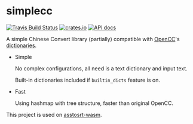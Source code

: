 # simplecc
[![Travis Build Status](https://travis-ci.org/sorz/simplecc-rs.svg?branch=master)](https://travis-ci.org/sorz/simplecc-rs)
[![crates.io](https://img.shields.io/crates/v/simplecc.svg)](https://crates.io/crates/simplecc)
[![API docs](https://docs.rs/simplecc/badge.svg)](https://docs.rs/simplecc)

A simple Chinese Convert library (partially) compatible with
[OpenCC](https://github.com/BYVoid/OpenCC/)'s 
[dictionaries](https://github.com/BYVoid/OpenCC/tree/master/data/dictionary).

* Simple
  
  No complex configurations, all need is a text dictionary and input text.

  Built-in dictionaries included if `builtin_dicts` feature is on.

* Fast

  Using hashmap with tree structure, faster than original OpenCC.

This project is used on
[asstosrt-wasm](https://github.com/sorz/asstosrt-wasm).

